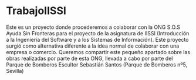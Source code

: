 # TrabajoIISSI
Este es un proyecto donde procederemos a colaborar con la ONG S.O.S Ayuda Sin Fronteras para el proyecto de la asignatura de IISSI (Introducción a la Ingeniería del Software y a los Sistemas de Información). Este proyecto surgió como alternativa diferente a la idea normal de colaborar con una empresa o comercio. Queremos compartir este pequeño apartado sobre las obras realizadas por parte de esta ONG, llevada a cabo por parte del Parque de Bomberos Escultor Sebastián Santos (Parque de Bomberos nº5, Sevilla)
